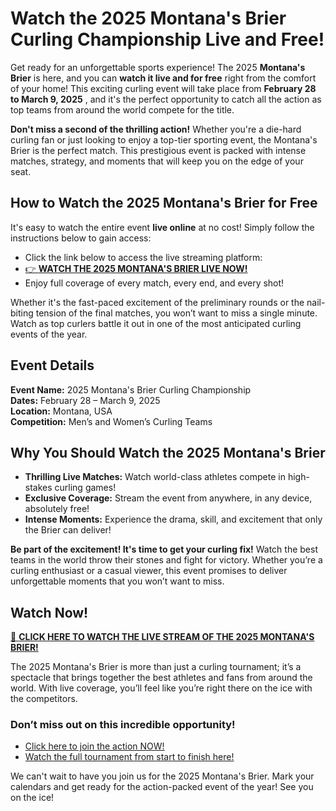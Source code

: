 # Watch the 2025 Montana's Brier Curling Championship Live and Free!

Get ready for an unforgettable sports experience! The 2025 **Montana's Brier** is here, and you can **watch it live and for free** right from the comfort of your home! This exciting curling event will take place from **February 28 to March 9, 2025** , and it's the perfect opportunity to catch all the action as top teams from around the world compete for the title.

**Don't miss a second of the thrilling action!** Whether you're a die-hard curling fan or just looking to enjoy a top-tier sporting event, the Montana's Brier is the perfect match. This prestigious event is packed with intense matches, strategy, and moments that will keep you on the edge of your seat.

## How to Watch the 2025 Montana's Brier for Free

It's easy to watch the entire event **live online** at no cost! Simply follow the instructions below to gain access:

- Click the link below to access the live streaming platform:
- [👉 **WATCH THE 2025 MONTANA'S BRIER LIVE NOW!**](https://tinyurl.com/livestreamfreeo?st=2025montanasbrier&si=gh)
- Enjoy full coverage of every match, every end, and every shot!

Whether it's the fast-paced excitement of the preliminary rounds or the nail-biting tension of the final matches, you won’t want to miss a single minute. Watch as top curlers battle it out in one of the most anticipated curling events of the year.

## Event Details

**Event Name:** 2025 Montana's Brier Curling Championship  
**Dates:** February 28 – March 9, 2025  
**Location:** Montana, USA  
**Competition:** Men’s and Women’s Curling Teams

## Why You Should Watch the 2025 Montana's Brier

- **Thrilling Live Matches:** Watch world-class athletes compete in high-stakes curling games!
- **Exclusive Coverage:** Stream the event from anywhere, in any device, absolutely free!
- **Intense Moments:** Experience the drama, skill, and excitement that only the Brier can deliver!

**Be part of the excitement! It's time to get your curling fix!** Watch the best teams in the world throw their stones and fight for victory. Whether you’re a curling enthusiast or a casual viewer, this event promises to deliver unforgettable moments that you won’t want to miss.

## Watch Now!

[🎯 **CLICK HERE TO WATCH THE LIVE STREAM OF THE 2025 MONTANA'S BRIER!**](https://tinyurl.com/livestreamfreeo?st=2025montanasbrier&si=gh)

The 2025 Montana's Brier is more than just a curling tournament; it’s a spectacle that brings together the best athletes and fans from around the world. With live coverage, you’ll feel like you’re right there on the ice with the competitors.

### Don’t miss out on this incredible opportunity!

- [Click here to join the action NOW!](https://tinyurl.com/livestreamfreeo?st=2025montanasbrier&si=gh)
- [Watch the full tournament from start to finish here!](https://tinyurl.com/livestreamfreeo?st=2025montanasbrier&si=gh)

We can't wait to have you join us for the 2025 Montana's Brier. Mark your calendars and get ready for the action-packed event of the year! See you on the ice!
